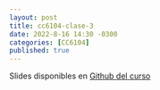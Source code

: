 ```yaml
---
layout: post
title: cc6104-clase-3
date: 2022-8-16 14:30 -0300
categories: [CC6104]
published: true
---
```


Slides disponibles en [Github del curso](https://github.com/dccuchile/CC6104)
